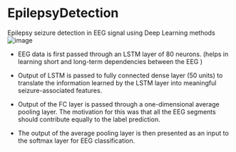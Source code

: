 # EpilepsyDetection
Epilepsy seizure detection in EEG signal using Deep Learning methods
![image](https://github.com/harshyadav1508/EpilepsyDetection/assets/55807854/d3bc196e-4868-423e-adf5-45dbd7339bee)

- EEG data is first passed through an LSTM layer of 80 neurons. (helps in learning short and long-term dependencies between the EEG )

- Output of LSTM is passed to fully connected dense layer (50 units) to translate the information learned by the LSTM layer into meaningful seizure-associated features. 

- Output of the FC layer is passed through a one-dimensional average pooling layer. The motivation for this was that all the EEG segments should contribute equally to the label prediction. 

- The output of the average pooling layer is then presented as an input to the softmax layer for EEG classification. 

